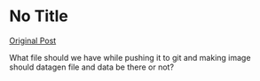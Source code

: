 # No Title

[Original Post](https://discourse.onlinedegree.iitm.ac.in/t/164277/308)

<p>What file should we have while pushing it to git and making image<br>
should datagen file and data be there or not?</p>